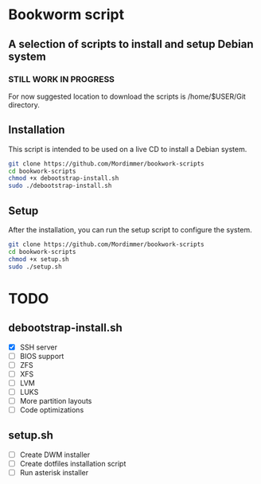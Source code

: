 # Bookworm script
## A selection of scripts to install and setup Debian system

### STILL WORK IN PROGRESS
For now suggested location to download the scripts is /home/$USER/Git directory.

## Installation
This script is intended to be used on a live CD to install a Debian system. 
```bash
git clone https://github.com/Mordimmer/bookwork-scripts
cd bookwork-scripts
chmod +x debootstrap-install.sh
sudo ./debootstrap-install.sh
```

## Setup
After the installation, you can run the setup script to configure the system.
```bash
git clone https://github.com/Mordimmer/bookwork-scripts
cd bookwork-scripts
chmod +x setup.sh
sudo ./setup.sh
```

# TODO
## debootstrap-install.sh
- [x] SSH server
- [ ] BIOS support
- [ ] ZFS
- [ ] XFS
- [ ] LVM
- [ ] LUKS
- [ ] More partition layouts
- [ ] Code optimizations

## setup.sh
- [ ] Create DWM installer
- [ ] Create dotfiles installation script
- [ ] Run asterisk installer
